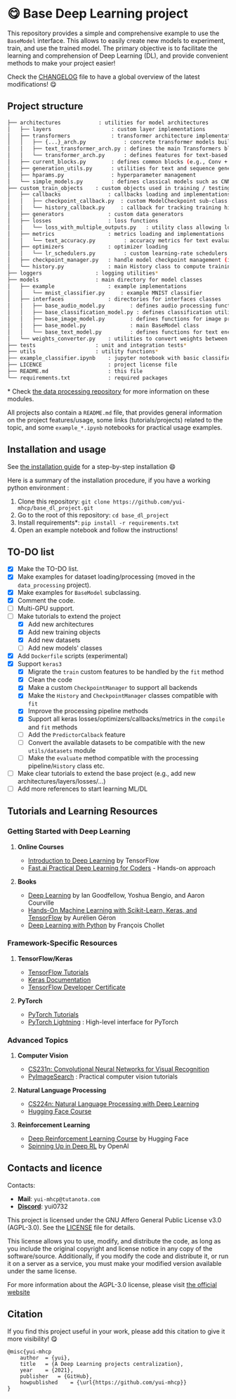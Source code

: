 # :yum: Base Deep Learning project

This repository provides a simple and comprehensive example to use the `BaseModel` interface. This allows to easily create new models to experiment, train, and use the trained model. The primary objective is to facilitate the learning and comprehension of Deep Learning (DL), and provide convenient methods to make your project easier!

Check the [CHANGELOG](https://github.com/yui-mhcp/yui-mhcp/blob/main/CHANGELOG.md) file to have a global overview of the latest modifications! :yum:

## Project structure

```bash
├── architectures            : utilities for model architectures
│   ├── layers                   : custom layer implementations
│   ├── transformers             : transformer architecture implementations
│   │   ├── {...}_arch.py            : concrete transformer models built upon generic transformer blocks
│   │   ├── text_transformer_arch.py : defines the main Transformers blocks
│   │   └── transformer_arch.py      : defines features for text-based Transformers
│   ├── current_blocks.py        : defines common blocks (e.g., Conv + BN + ReLU)
│   ├── generation_utils.py      : utilities for text and sequence generation
│   ├── hparams.py               : hyperparameter management
│   └── simple_models.py         : defines classical models such as CNN / RNN / MLP and siamese
├── custom_train_objects    : custom objects used in training / testing
│   ├── callbacks               : callbacks loading and implementations
│   │   ├── checkpoint_callback.py  : custom ModelCheckpoint sub-class working with the `CheckpointManager`
│   │   └── history_callback.py     : callback for tracking training history
│   ├── generators              : custom data generators
│   ├── losses                  : loss functions
│   │   └── loss_with_multiple_outputs.py   : utility class allowing losses to output additional metrics
│   ├── metrics                 : metrics loading and implementations
│   │   └── text_accuracy.py         : accuracy metrics for text evaluation
│   ├── optimizers              : optimizer loading
│   │   └── lr_schedulers.py         : custom learning-rate schedulers
│   ├── checkpoint_manager.py   : handle model checkpoint management (inspired from `tf.train.CheckpointManager`)
│   └── history.py              : main History class to compute training statistics / track config
├── loggers                 : logging utilities*
├── models                  : main directory for model classes
│   ├── example                 : example implementations
│   │   └── mnist_classifier.py     : example MNIST classifier
│   ├── interfaces              : directories for interfaces classes
│   │   ├── base_audio_model.py        : defines audio processing functions
│   │   ├── base_classification_model.py : defines classification utilities
│   │   ├── base_image_model.py        : defines functions for image processing
│   │   ├── base_model.py              : main BaseModel class
│   │   └── base_text_model.py         : defines functions for text encoding/decoding/processing
│   └── weights_converter.py    : utilities to convert weights between different models
├── tests                   : unit and integration tests*
├── utils                   : utility functions*
├── example_classifier.ipynb    : jupyter notebook with basic classifier example
├── LICENCE                     : project license file
├── README.md                   : this file
└── requirements.txt            : required packages
```

\* Check [the data processing repository](https://github.com/yui-mhcp/data_processing) for more information on these modules.

All projects also contain a `README.md` file, that provides general information on the project features/usage, some links (tutorials/projects) related to the topic, and some `example_*.ipynb` notebooks for practical usage examples.

## Installation and usage

See [the installation guide](https://github.com/yui-mhcp/blob/master/INSTALLATION.md) for a step-by-step installation :smile:

Here is a summary of the installation procedure, if you have a working python environment :
1. Clone this repository: `git clone https://github.com/yui-mhcp/base_dl_project.git`
2. Go to the root of this repository: `cd base_dl_project`
3. Install requirements\*: `pip install -r requirements.txt`
4. Open an example notebook and follow the instructions!

## TO-DO list

- [x] Make the TO-DO list.
- [x] Make examples for dataset loading/processing (moved in the `data_processing` project).
- [x] Make examples for `BaseModel` subclassing.
- [x] Comment the code.
- [ ] Multi-GPU support.
- [ ] Make tutorials to extend the project
    - [x] Add new architectures
    - [x] Add new training objects
    - [x] Add new datasets
    - [ ] Add new models' classes
- [x] Add `Dockerfile` scripts (experimental)
- [x] Support `keras3`
    - [x] Migrate the `train` custom features to be handled by the `fit` method
    - [x] Clean the code
    - [x] Make a custom `CheckpointManager` to support all backends
    - [x] Make the `History` and `CheckpointManager` classes compatible with `fit`
    - [x] Improve the processing pipeline methods
    - [x] Support all keras losses/optimizers/callbacks/metrics in the `compile` and `fit` methods
    - [ ] Add the `PredictorCalback` feature
    - [ ] Convert the available datasets to be compatible with the new `utils/datasets` module
    - [ ] Make the `evaluate` method compatible with the processing pipeline/`History` class etc.
- [ ] Make clear tutorials to extend the base project (e.g., add new architectures/layers/losses/...)
- [ ] Add more references to start learning ML/DL

## Tutorials and Learning Resources

### Getting Started with Deep Learning

1. **Online Courses**
   - [Introduction to Deep Learning](https://www.tensorflow.org/resources/learn-ml) by TensorFlow
   - [Fast.ai Practical Deep Learning for Coders](https://course.fast.ai/) - Hands-on approach

2. **Books**
   - [Deep Learning](https://www.deeplearningbook.org/) by Ian Goodfellow, Yoshua Bengio, and Aaron Courville
   - [Hands-On Machine Learning with Scikit-Learn, Keras, and TensorFlow](https://www.oreilly.com/library/view/hands-on-machine-learning/9781492032632/) by Aurélien Géron
   - [Deep Learning with Python](https://www.manning.com/books/deep-learning-with-python) by François Chollet

### Framework-Specific Resources

1. **TensorFlow/Keras**
   - [TensorFlow Tutorials](https://www.tensorflow.org/tutorials)
   - [Keras Documentation](https://keras.io/guides/)
   - [TensorFlow Developer Certificate](https://www.tensorflow.org/certificate)

2. **PyTorch**
   - [PyTorch Tutorials](https://pytorch.org/tutorials/)
   - [PyTorch Lightning](https://lightning.ai/docs/pytorch/stable/) : High-level interface for PyTorch

### Advanced Topics

1. **Computer Vision**
   - [CS231n: Convolutional Neural Networks for Visual Recognition](http://cs231n.stanford.edu/)
   - [PyImageSearch](https://pyimagesearch.com/blog/) : Practical computer vision tutorials

2. **Natural Language Processing**
   - [CS224n: Natural Language Processing with Deep Learning](http://web.stanford.edu/class/cs224n/)
   - [Hugging Face Course](https://huggingface.co/course)

3. **Reinforcement Learning**
   - [Deep Reinforcement Learning Course](https://huggingface.co/learn/deep-rl-course/unit0/introduction) by Hugging Face
   - [Spinning Up in Deep RL](https://spinningup.openai.com/) by OpenAI

## Contacts and licence

Contacts:
- **Mail**: `yui-mhcp@tutanota.com`
- **[Discord](https://discord.com)**: yui0732

This project is licensed under the GNU Affero General Public License v3.0 (AGPL-3.0). See the [LICENSE](LICENSE) file for details.

This license allows you to use, modify, and distribute the code, as long as you include the original copyright and license notice in any copy of the software/source. Additionally, if you modify the code and distribute it, or run it on a server as a service, you must make your modified version available under the same license.

For more information about the AGPL-3.0 license, please visit [the official website](https://www.gnu.org/licenses/agpl-3.0.html)

## Citation

If you find this project useful in your work, please add this citation to give it more visibility! :yum:

```
@misc{yui-mhcp
    author  = {yui},
    title   = {A Deep Learning projects centralization},
    year    = {2021},
    publisher   = {GitHub},
    howpublished    = {\url{https://github.com/yui-mhcp}}
}
```